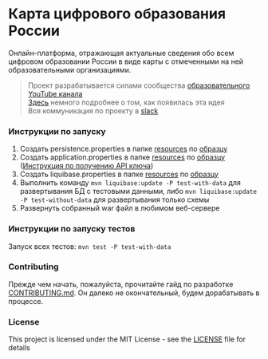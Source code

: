 # Карта цифрового образования России

Онлайн-платформа, отражающая актуальные сведения обо всем цифровом образовании России в виде карты с отмеченными на ней образовательными организациями.
> Проект разрабатывается силами сообщества [образовательного YouTube канала](https://www.youtube.com/channel/UCwMl9L2VNAR0upPrkhAo_Ig)  
> [Здесь](https://paradise152771.typeform.com/to/uYkrq6) немного подробнее о том, как появилась эта идея  
> Вся коммуникация по проекту в [slack](https://join.slack.com/t/doit-dt59172/shared_invite/enQtNjIwMjIxMDEyMDA1LTBiN2UyZjkyZDQyZmU3M2U1ZWJhODhkMmZhYWU2MGFjMDQ5NGU0NWI4ZGNjNzE0MWQ2ZTUyMWIzMjEzYjAxZTA)

### Инструкции по запуску

1. Создать persistence.properties в папке [resources](https://github.com/paradisensei/Digital-education-map/tree/master/src/main/resources) по [образцу](https://github.com/paradisensei/Digital-education-map/tree/master/src/main/resources/properties.origin/persistence.properties.origin)
2. Создать application.properties в папке [resources](https://github.com/paradisensei/Digital-education-map/tree/master/src/main/resources) по [образцу](https://github.com/paradisensei/Digital-education-map/tree/master/src/main/resources/properties.origin/application.properties.origin) ([Инструкция по получению API ключа](https://tech.yandex.ru/maps/doc/jsapi/2.1/quick-start/index-docpage/))
3. Создать liquibase.properties в папке [resources](https://github.com/paradisensei/Digital-education-map/tree/master/src/main/resources) по [образцу](https://github.com/paradisensei/Digital-education-map/tree/master/src/main/resources/properties.origin/liquibase.properties.origin)
4. Выполнить команду `mvn liquibase:update -P test-with-data` для развертывания БД с тестовыми данными, либо `mvn liquibase:update -P test-without-data` для развертывания только схемы
5. Развернуть собранный war файл в любимом веб-сервере

### Инструкции по запуску тестов

Запуск всех тестов: `mvn test -P test-with-data`

### Contributing

Прежде чем начать, пожалуйста, прочитайте гайд по разработке [CONTRIBUTING.md](https://github.com/paradisensei/Digital-education-map/blob/master/.github/CONTRIBUTING.md). Он далеко не окончательный, будем дорабатывать в процессе.

### License

This project is licensed under the MIT License - see the [LICENSE](https://github.com/paradisensei/Digital-education-map/blob/master/LICENSE) file for details
